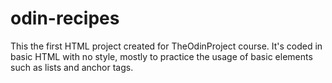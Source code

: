 # odin-recipes

This the first HTML project created for TheOdinProject course. It's coded in basic HTML with no style, mostly to practice the usage of basic elements such as lists and anchor tags.
